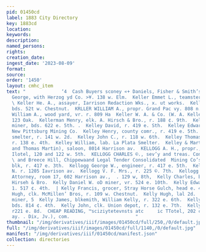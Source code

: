 ```yaml
---
pid: 01450cd
label: 1883 City Directory
key: 1883cd
location: 
keywords: 
description: 
named_persons: 
rights: 
creation_date: 
ingest_date: '2023-08-09'
format: 
source: 
order: '1450'
layout: cmhc_item
text: "             ‘4  Cash Buyers sconey «+ Daniels, Fisher & Smith’s     ‘Kellenbenz
  George, with Herzog yd Co. >¥. 138 w. Elm.  Keller Emmet L., teamster, Reef & Nuckolis.
  \ Keller He. A., assayer, Iarrison Redaction Wks., x. ut works.  Keller John, lab.
  bds. 52t w. Chestnut.  KRLLER WILLIAM A., propr. Grand Pac vy. 808 n. Popla  Kelier
  William A., wood yard, vr. r. 809 Ha  Keller W. A. & Co. (W. A. Keller and A. mers.,
  123 Oak.  Kellerman Menry, elk. A. Hirsch & Bro., r. 188 ¢. 9th.  Kellerman Johu,
  miner, bds. 622 e. 5th. .  Kelley David, r. 419 e. Sth.  Kelley Edward, foreman,
  New Pittsburg Mining Co.  Kelley Henry, county comr., r. 419 e. 5th.  Kelley Hugh,
  smelter, r. 141 w. 2d.  Kelley John C., r. 118 w. 6th.  Kelley Thomas P., fireman,
  r. 138 e. 4th.  Kelley William, lab. La Plata Smelter.  Kelley & Martin (Henry Kelley
  and Thomas Martin), saloon, 8014 Harrison av.  KELLOGG A. H., propr., Fifth Avenue
  Ilotel, 120 and 122 w. 5th.  KELLOGG CHARLES ©., sev’y and treas. Consolidated Yankee
  \ and Breece Hill, Chippewaand Legal Tender Consolidated  Mining Co’s, room 3, Quiney
  blk, r. 417 e. 3th.  Kellogg George W., engineer, r. 417 e. 5th.  Kellogg James
  N. r. 1205 Iavrison av.  Kellogg V. F. Mrs., r. 225 ©. 7th.  Kellogg William, District
  Attorney, room 17, 602 Harrison av.,  . 129 w, 8th,  Kelly Charles, barkpr., A-
  Hirseh & Bro.  Kelly Daniel W. oD miner, vr. 524 e. 10th.  Kelly Edward S., miner,
  1. 517 ¢. 4th.  | Kelly Francis, grocer, Stray Horse Gulch, head e. 4th,  Kelly
  Hugh, clk. McMillen’ Bros, r. 109 w. Chestnut.  Kelly Hugh, lal 2d.  Kelly James,
  miner, 5  Kelly James, blkemith, William Kelly, r. 322 e. 6th.  Kelly John, miner,
  bds. 814 ¢. 4th.  Kelly John, clk. Union depot, r. 132 e. 7th.  Kelly Judson, miner,
  r221 e. 8d.  CHEAP READING, ™sciziytetevnsts atc     ic TTotel, 202 ¢. 34.,                                                                         Hixon
  ay. . Dix, Jv.), com.                        "
thumbnail: "/img/derivatives/iiif/images/01450cd/full/250,/0/default.jpg"
full: "/img/derivatives/iiif/images/01450cd/full/1140,/0/default.jpg"
manifest: "/img/derivatives/iiif/01450cd/manifest.json"
collection: directories
---
```

